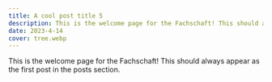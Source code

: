 ```yaml
---
title: A cool post title 5
description: This is the welcome page for the Fachschaft! This should always appear as the first post in the posts section.
date: 2023-4-14
cover: tree.webp
---
```


This is the welcome page for the Fachschaft! This should always appear as the first post in the posts section.
